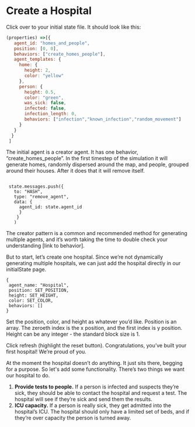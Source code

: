 # Create a Hospital

Click over to your initial state file. It should look like this:

```javascript
(properties) =>[{
   agent_id: "homes_and_people",
   position: [0, 0],
   behaviors: ["create_homes_people"],
   agent_templates: {
     home: {
       height: 2,
       color: "yellow"
     },
     person: {
       height: 0.5,
       color: "green",
       was_sick: false,
       infected: false,
       infection_length: 0,
       behaviors: ["infection","known_infection","random_movement"]
     } 
   }
  }
 ]
```

The initial agent is a creator agent. It has one behavior, “create\_homes\_people”. In the first timestep of the simulation it will generate homes, randomly dispersed around the map, and people, grouped around their houses. After it does that it will remove itself. 

```text
 
 state.messages.push({
   to: "HASH",
   type: "remove_agent",
   data: {
     agent_id: state.agent_id
     }
    }
   )
```

The creator pattern is a common and recommended method for generating multiple agents, and it’s worth taking the time to double check your understanding \[link to behavior\].

But to start, let’s create one hospital. Since we’re not dynamically generating multiple hospitals, we can just add the hospital directly in our initialState page.

```text
{
 agent_name: "Hospital",
 position: SET_POSITION,
 height: SET_HEIGHT,
 color: SET_COLOR,
 behaviors: []
}

```

Set the position, color, and height as whatever you’d like. Position is an array. The zeroeth index is the x position, and the first index is y position. Height can be any integer - the standard block size is 1. 

Click refresh \(highlight the reset button\). Congratulations, you’ve built your first hospital! We’re proud of you.

At the moment the hospital doesn’t do anything. It just sits there, begging for a purpose. So let's add some functionality. There’s two things we want our hospital to do. 

1. **Provide tests to people.** If a person is infected and suspects they’re sick, they should be able to contact the hospital and request a test. The hospital will see if they’re sick and send them the results.
2. **ICU capacity.** If a person is really sick, they get admitted into the hospital’s ICU. The hospital should only have a limited set of beds, and if they’re over capacity the person is turned away.

